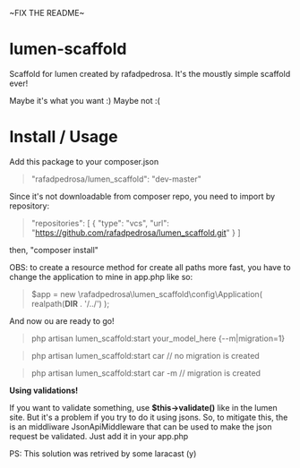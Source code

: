 ~FIX THE README~

# lumen-scaffold

Scaffold for lumen created by rafadpedrosa. It's the moustly simple scaffold ever! 

Maybe it's what you want :)
Maybe not :(

# Install / Usage

Add this package to your composer.json 

>  "rafadpedrosa/lumen_scaffold": "dev-master"

Since it's not downloadable from composer repo, you need to import by repository:

> "repositories": [
>     {
>       "type": "vcs",
>       "url": "https://github.com/rafadpedrosa/lumen_scaffold.git"
>     }
>   ]

then, "composer install"

OBS: to create a resource method for create all paths more fast, you have to change the application to mine in app.php like so:

> $app = new \rafadpedrosa\lumen_scaffold\config\Application(
>     realpath(__DIR__ . '/../')
> );

And now ou are ready to go! 

> php artisan lumen_scaffold:start your_model_here {--m|migration=1}

> php artisan lumen_scaffold:start car // no migration is created

> php artisan lumen_scaffold:start car -m // migration is created 


  **Using validations!**

If you want to validate something, use **$this->validate()** like in the lumen site. But it's a problem if you try to do it using jsons. So, to mitigate this, the is an middliware JsonApiMiddleware that can be used to make the json request be validated. Just add it in your app.php 


PS: This solution was retrived by some laracast (y)

